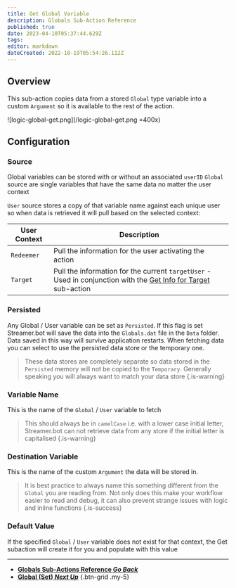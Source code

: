```yaml
---
title: Get Global Variable
description: Globals Sub-Action Reference
published: true
date: 2023-04-10T05:37:44.629Z
tags: 
editor: markdown
dateCreated: 2022-10-19T05:54:26.112Z
---
```


## Overview
This sub-action copies data from a stored `Global` type variable into a custom `Argument` so it is available to the rest of the action.

![logic-global-get.png](/logic-global-get.png =400x)

## Configuration
### Source
Global variables can be stored with or without an associated `userID`
`Global` source are single variables that have the same data no matter the user context

`User` source stores a copy of that variable name against each unique user so when data is retrieved it will pull based on the selected context:

User Context | Description
-----|-----
`Redeemer`|Pull the information for the user activating the action
`Target`|Pull the information for the current `targetUser` - Used in conjunction with the [Get Info for Target](/Sub-Actions/Twitch/Get-User-Info-for-Target) sub-action


### Persisted
Any Global / User variable can be set as `Persisted`. If this flag is set Streamer.bot will save the data into the `Globals.dat` file in the `Data` folder. Data saved in this way will survive application restarts. 
When fetching data you can select to use the persisted data store or the temporary one. 
> These data stores are completely separate so data stored in the `Persisted` memory will not be copied to the `Temporary`. Generally speaking you will always want to match your data store
{.is-warning}

### Variable Name
This is the name of the `Global` / `User` variable to fetch
> This should always be in `camelCase` i.e. with a lower case initial letter, Streamer.bot can not retrieve data from any store if the initial letter is capitalised
{.is-warning}

### Destination Variable
This is the name of the custom `Argument` the data will be stored in.
> It is best practice to always name this something different from the `Global` you are reading from. Not only does this make your workflow easier to read and debug, it can also prevent strange issues with logic and inline functions
{.is-success}

### Default Value
If the specified `Global` / `User` variable does not exist for that context, the Get subaction will create it for you and populate with this value

---

- [<i class="mdi mdi-chevron-left"></i> **Globals Sub-Actions Reference *Go Back***](/Sub-Actions/Globals)
- [<i class="mdi mdi-earth primary--text"></i> **Global (Set) *Next Up***](/Sub-Actions/Globals/Set-Global-Variable)
{.btn-grid .my-5}
